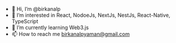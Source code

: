 - 👋 Hi, I’m @birkanalp
- 👀 I’m interested in React, NodoeJs, NextJs, NestJs, React-Native, TypeScript
- 🌱 I’m currently learning Web3.js
- 📫 How to reach me birkanalpyaman@gmail.com

<!---
birkanalp/birkanalp is a ✨ special ✨ repository because its `README.md` (this file) appears on your GitHub profile.
You can click the Preview link to take a look at your changes.
--->
